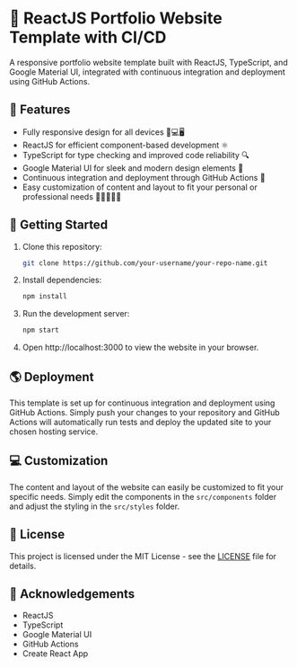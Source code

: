 # 🚀 ReactJS Portfolio Website Template with CI/CD

A responsive portfolio website template built with ReactJS, TypeScript, and Google Material UI, integrated with continuous integration and deployment using GitHub Actions.

## 🌟 Features

- Fully responsive design for all devices 📱💻🖥️
- ReactJS for efficient component-based development ⚛️
- TypeScript for type checking and improved code reliability 🔍
- Google Material UI for sleek and modern design elements 🎨
- Continuous integration and deployment through GitHub Actions 🤖
- Easy customization of content and layout to fit your personal or professional needs 🎨👨‍💻👩‍💻

## 🚀 Getting Started

1. Clone this repository:

   ```sh
   git clone https://github.com/your-username/your-repo-name.git

2. Install dependencies:

   ```sh
   npm install

3. Run the development server:

   ```sh
   npm start

4. Open http://localhost:3000 to view the website in your browser.

## 🌎 Deployment

This template is set up for continuous integration and deployment using GitHub Actions. Simply push your changes to your repository and GitHub Actions will automatically run tests and deploy the updated site to your chosen hosting service.

## 💻 Customization

The content and layout of the website can easily be customized to fit your specific needs. Simply edit the components in the `src/components` folder and adjust the styling in the `src/styles` folder.

## 📝 License

This project is licensed under the MIT License - see the [LICENSE](https://github.com/AbdouAbarchiAboubacar/portfolio_frontend_template/blob/master/LICENCE) file for details.

## 🙏 Acknowledgements

- ReactJS
- TypeScript
- Google Material UI
- GitHub Actions
- Create React App
